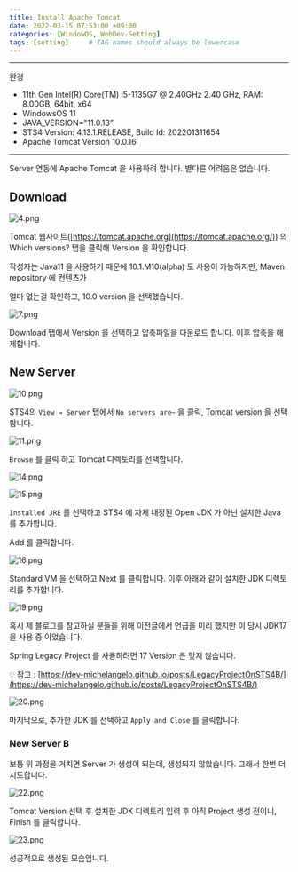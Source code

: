 ```yaml
---
title: Install Apache Tomcat
date: 2022-03-15 07:53:00 +09:00
categories: [WindowOS, WebDev-Setting]
tags: [setting]     # TAG names should always be lowercase
---
```


---

환경

- 11th Gen Intel(R) Core(TM) i5-1135G7 @ 2.40GHz   2.40 GHz, RAM: 8.00GB, 64bit, x64
- WindowsOS 11
- JAVA_VERSION="11.0.13”
- STS4 Version: 4.13.1.RELEASE, Build Id: 202201311654
- Apache Tomcat Version 10.0.16

---

Server 연동에 Apache Tomcat 을 사용하려 합니다. 별다른 어려움은 없습니다.

## Download

![4.png](/Post_img/WindowOS/InstallApacheTomcat/4.png)

Tomcat 웹사이트([https://tomcat.apache.org](https://tomcat.apache.org/)) 의 Which versions? 탭을 클릭해 Version 을 확인합니다.

작성자는 Java11 을 사용하기 때문에 10.1.M10(alpha) 도 사용이 가능하지만, Maven repository 에 컨텐츠가

얼마 없는걸 확인하고, 10.0 version 을 선택했습니다.

![7.png](/Post_img/WindowOS/InstallApacheTomcat/7.png)

Download 탭에서 Version 을 선택하고 압축파일을 다운로드 합니다. 이후 압축을 해제합니다.

## New Server

![10.png](/Post_img/WindowOS/InstallApacheTomcat/10.png)

STS4의 `View → Server` 탭에서 `No servers are~` 을 클릭, Tomcat version 을 선택합니다.

![11.png](/Post_img/WindowOS/InstallApacheTomcat/11.png)

`Browse` 를 클릭 하고 Tomcat 디렉토리를 선택합니다.

![14.png](/Post_img/WindowOS/InstallApacheTomcat/14.png)

![15.png](/Post_img/WindowOS/InstallApacheTomcat/15.png)

`Installed JRE` 를 선택하고 STS4 에 자체 내장된 Open JDK 가 아닌 설치한 Java 를 추가합니다. 

Add 를 클릭합니다.

![16.png](/Post_img/WindowOS/InstallApacheTomcat/16.png)

Standard VM 을 선택하고 Next 를 클릭합니다. 이후 아래와 같이 설치한 JDK 디렉토리를 추가합니다.

![19.png](/Post_img/WindowOS/InstallApacheTomcat/19.png)

혹시 제 블로그를 참고하실 분들을 위해 이전글에서 언급을 미리 했지만 이 당시 JDK17 을 사용 중 이었습니다.

Spring Legacy Project 를 사용하려면 17 Version 은 맞지 않습니다.

💡 참고 : [https://dev-michelangelo.github.io/posts/LegacyProjectOnSTS4B/](https://dev-michelangelo.github.io/posts/LegacyProjectOnSTS4B/)

![20.png](/Post_img/WindowOS/InstallApacheTomcat/20.png)

마지막으로, 추가한 JDK 를 선택하고 `Apply and Close` 를 클릭합니다.

### New Server B

보통 위 과정을 거치면 Server 가 생성이 되는데, 생성되지 않았습니다. 그래서 한번 더 시도합니다.

![22.png](/Post_img/WindowOS/InstallApacheTomcat/22.png)

Tomcat Version 선택 후 설치한 JDK 디렉토리 입력 후 아직 Project 생성 전이니, Finish 를 클릭합니다.

![23.png](/Post_img/WindowOS/InstallApacheTomcat/23.png)

성공적으로 생성된 모습입니다.
